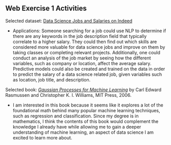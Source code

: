 ## Web Exercise 1 Activities

Selected dataset: [Data Science Jobs and Salaries on Indeed](https://www.kaggle.com/datasets/ritiksharma07/data-science-jobs-and-salaries-indeed)

- Applications: Someone searching for a job could use NLP to determine if there are any keywords in the job description field that typically correlate to a higher salary. They could then find out which skills are considered more valuable for data science jobs and improve on them by taking classes or completing relevant projects. Additionally, one could conduct an analysis of the job market by seeing how the different variables, such as company or location, affect the average salary. Predictive models could also be created and trained on the data in order to predict the salary of a data science related job, given variables such as location, job title, and description.


Selected book: [*Gaussian Processes for Machine Learning*](http://gaussianprocess.org/gpml/chapters/) by Carl Edward Rasmussen and Christopher K. I. Williams, MIT Press, 2006. 

- I am interested in this book because it seems like it explores a lot of the foundational math behind many popular machine learning techniques, such as regression and classification. Since my degree is in mathematics, I think the contents of this book would complement the knowledge I already have while allowing me to gain a deeper understanding of machine learning, an aspect of data science I am excited to learn more about.
